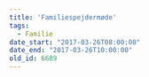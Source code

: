 ```yaml
---
title: 'Familiespejdermøde'
tags:
  - Familie
date_start: "2017-03-26T08:00:00"
date_end: "2017-03-26T10:00:00"
old_id: 6689
---
```

